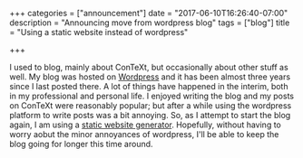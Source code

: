 +++
categories = ["announcement"]
date = "2017-06-10T16:26:40-07:00"
description = "Announcing move from wordpress blog"
tags = ["blog"]
title = "Using a static website  instead of wordpress"

+++

I used to blog, mainly about ConTeXt, but occasionally about other stuff as
well. My blog was hosted on
[Wordpress](https://randomdeterminism.wordpress.com) and it has been almost
three years since I last posted there. A lot of things have happened in the
interim, both in my professional and personal life. I enjoyed writing the blog
and my posts on ConTeXt were reasonably popular; but after a while using the
wordpress platform to write posts was a bit annoying. So, as I attempt to
start the blog again, I am using a [static website
generator](http://gohugo.io). Hopefully, without having to worry aobut the
minor annoyances of wordpress, I'll be able to keep the blog going for longer
this time around.

